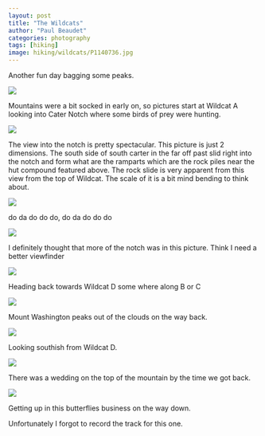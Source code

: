```yaml
---
layout: post
title: "The Wildcats"
author: "Paul Beaudet"
categories: photography
tags: [hiking]
image: hiking/wildcats/P1140736.jpg
---
```


Another fun day bagging some peaks.

![](/assets/img/hiking/wildcats/P1140516.jpg)

Mountains were a bit socked in early on, so pictures start at Wildcat A looking into Cater Notch where some birds of prey were hunting.

![](/assets/img/hiking/wildcats/P1140518.jpg)

The view into the notch is pretty spectacular. This picture is just 2 dimensions. The south side of south carter in the far off past slid right into the notch and form what are the ramparts which are the rock piles near the hut compound featured above. The rock slide is very apparent from this view from the top of Wildcat. The scale of it is a bit mind bending to think about.

![](/assets/img/hiking/wildcats/P1140520.jpg)

do da do do do, do da do do do

![](/assets/img/hiking/wildcats/P1140523.jpg)

I definitely thought that more of the notch was in this picture. Think I need a better viewfinder

![](/assets/img/hiking/wildcats/P1140530.jpg)

Heading back towards Wildcat D some where along B or C

![](/assets/img/hiking/wildcats/P1140532.jpg)

Mount Washington peaks out of the clouds on the way back.

![](/assets/img/hiking/wildcats/P1140730.jpg)

Looking southish from Wildcat D.

![](/assets/img/hiking/wildcats/P1140731.jpg)

There was a wedding on the top of the mountain by the time we got back.

![](/assets/img/hiking/wildcats/P1140737.jpg)

Getting up in this butterflies business on the way down.

Unfortunately I forgot to record the track for this one.
